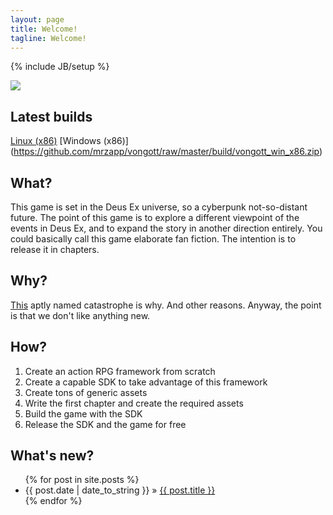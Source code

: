 ```yaml
---
layout: page
title: Welcome!
tagline: Welcome!
---
```

{% include JB/setup %}

<img src="{{ BASE_PATH }}/assets/themes/vongott/images/logo/300x400.png" id="frontpage-logo" />

## Latest builds
[Linux (x86)](https://github.com/mrzapp/vongott/raw/master/build/vongott_linux_x86.zip)
[Windows (x86)] (https://github.com/mrzapp/vongott/raw/master/build/vongott_win_x86.zip)

## What?
This game is set in the Deus Ex universe, so a cyberpunk not-so-distant future. The point of this game is to explore a different viewpoint of the events in Deus Ex, and to expand the story in another direction entirely. You could basically call this game elaborate fan fiction. The intention is to release it in chapters. 

## Why?
[This](http://www.youtube.com/watch?v=p1b8k469DbY#at=188) aptly named catastrophe is why. And other reasons. Anyway, the point is that we don't like anything new.

## How?
1. Create an action RPG framework from scratch
2. Create a capable SDK to take advantage of this framework
3. Create tons of generic assets
4. Write the first chapter and create the required assets
5. Build the game with the SDK
6. Release the SDK and the game for free

## What's new?
<ul class="posts">
  {% for post in site.posts %}
    <li><span>{{ post.date | date_to_string }}</span> &raquo; <a href="{{ BASE_PATH }}{{ post.url }}">{{ post.title }}</a></li>
  {% endfor %}
</ul>

